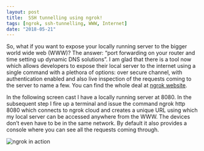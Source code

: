 ```yaml
---
layout: post
title:  SSH tunnelling using ngrok!
tags: [ngrok, ssh-tunnelling, WWW, Internet]
date: "2018-05-21"
---
```


So, what if you want to expose your locally running server to the bigger world wide web (WWW)? The answer: “port 
forwarding on your router and time setting up dynamic DNS solutions”. I am glad that there is a tool now which allows developers to expose their local server to the internet using a single command with a plethora of options: over secure channel, with authentication enabled and also live inspection of the requests coming to the server to name a few. You can find the whole deal at [ngrok website](https://ngrok.com/). 


In the following screen cast I have a locally running server at 8080. In the subsequent step I fire up a terminal and issue the command ngrok http 8080 which connects to ngrok cloud and creates a unique URL using which my local server can be accessed anywhere from the WWW. The devices don’t even have to be in the same network. By default it also provides a console where you can see all the requests coming through.

![ngrok in action](https://sudipbhandari126.github.io/resources/ngrok.gif "ngrok in action")